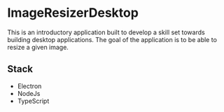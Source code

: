 # ImageResizerDesktop

This is an introductory application built to develop a skill set towards building desktop applications. The goal of the application is to be able to resize a given image.

## Stack

- Electron
- NodeJs
- TypeScript
